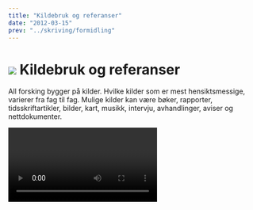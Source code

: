 ```yaml
---
title: "Kildebruk og referanser"
date: "2012-03-15"
prev: "../skriving/formidling"
---
```


# ![](/images/illustrasjoner_kildehenvisning_500x450.png) Kildebruk og referanser

All forsking bygger på kilder. Hvilke kilder som er mest hensiktsmessige, varierer fra fag til fag. Mulige kilder kan være bøker, rapporter, tidsskriftartikler, bilder, kart, musikk, intervju, avhandlinger, aviser og nettdokumenter.


<Video id="GPR0phJIsuk" />

Bruk problemstillingen til å orientere deg i aktuelle kilder. Når du har søkt og funnet relevante kilder for skrivearbeidet ditt, må du sikre deg at kildene har god faglig kvalitet.


Ta stilling til kildene du bruker i oppgaven, og forklar hvorfor du har valgt nettopp disse.

For at leseren lett skal kunne finne igjen kildene dine, bruker du kildehenvisninger underveis i teksten og samler alle referansene til slutt i en referanseliste. Hensikten er både å gjøre det mulig å kontrollere opplysningene du bruker og å kunne slå opp og lese mer.

<Figure
  src="/images/illustrasjoner_kildehenvisning_500x450.png"
  alt="Dialogbokser over en oppslått bok"
  caption=""
  type=""
/>
